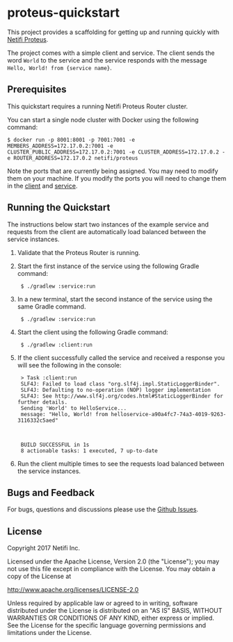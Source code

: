 # proteus-quickstart
This project provides a scaffolding for getting up and running quickly with [Netifi Proteus](http://www.netifi.com/proteus.html).

The project comes with a simple client and service. The client sends the word `World` to the service and the service responds with the message `Hello, World! from {service name}`.

## Prerequisites
This quickstart requires a running Netifi Proteus Router cluster. 

You can start a single node cluster with Docker using the following command:

    $ docker run -p 8001:8001 -p 7001:7001 -e MEMBERS_ADDRESS=172.17.0.2:7001 -e CLUSTER_PUBLIC_ADDRESS=172.17.0.2:7001 -e CLUSTER_ADDRESS=172.17.0.2 -e ROUTER_ADDRESS=172.17.0.2 netifi/proteus

Note the ports that are currently being assigned. You may need to modify them on your machine. If you modify the ports you will need to change them in the [client](/client/src/main/java/io/netifi/proteus/quickstart/client/Main.java) and [service](/service/src/main/java/io/netifi/proteus/quickstart/service/Main.java).

## Running the Quickstart
The instructions below start two instances of the example service and requests from the client are automatically load balanced between the service instances.

1. Validate that the Proteus Router is running.

2. Start the first instance of the service using the following Gradle command:

        $ ./gradlew :service:run
        
3. In a new terminal, start the second instance of the service using the same Gradle command.

        $ ./gradlew :service:run
        
4. Start the client using the following Gradle command:

        $ ./gradlew :client:run
        
5. If the client successfully called the service and received a response you will see the following in the console:

        > Task :client:run
        SLF4J: Failed to load class "org.slf4j.impl.StaticLoggerBinder".
        SLF4J: Defaulting to no-operation (NOP) logger implementation
        SLF4J: See http://www.slf4j.org/codes.html#StaticLoggerBinder for further details.
        Sending 'World' to HelloService...
        message: "Hello, World! from helloservice-a90a4fc7-74a3-4019-9263-3116332c5aed"
        
        
        
        BUILD SUCCESSFUL in 1s
        8 actionable tasks: 1 executed, 7 up-to-date

6. Run the client multiple times to see the requests load balanced between the service instances.

## Bugs and Feedback
For bugs, questions and discussions please use the [Github Issues](https://github.com/gregwhitaker/proteus-quickstart/issues).

## License
Copyright 2017 Netifi Inc.

Licensed under the Apache License, Version 2.0 (the "License");
you may not use this file except in compliance with the License.
You may obtain a copy of the License at

   http://www.apache.org/licenses/LICENSE-2.0

Unless required by applicable law or agreed to in writing, software
distributed under the License is distributed on an "AS IS" BASIS,
WITHOUT WARRANTIES OR CONDITIONS OF ANY KIND, either express or implied.
See the License for the specific language governing permissions and
limitations under the License.
